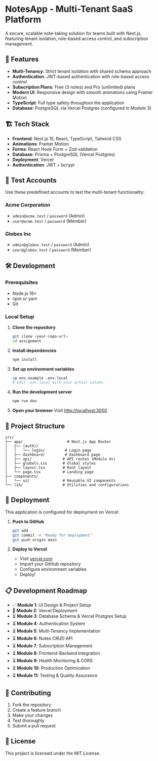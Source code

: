 # NotesApp - Multi-Tenant SaaS Platform

A secure, scalable note-taking solution for teams built with Next.js, featuring tenant isolation, role-based access control, and subscription management.

## 🚀 Features

- **Multi-Tenancy**: Strict tenant isolation with shared schema approach
- **Authentication**: JWT-based authentication with role-based access control
- **Subscription Plans**: Free (3 notes) and Pro (unlimited) plans
- **Modern UI**: Responsive design with smooth animations using Framer Motion
- **TypeScript**: Full type safety throughout the application
- **Database**: PostgreSQL via Vercel Postgres (configured in Module 3)

## 🏗️ Tech Stack

- **Frontend**: Next.js 15, React, TypeScript, Tailwind CSS
- **Animations**: Framer Motion
- **Forms**: React Hook Form + Zod validation
- **Database**: Prisma + PostgreSQL (Vercel Postgres)
- **Deployment**: Vercel
- **Authentication**: JWT + bcrypt

## 🧪 Test Accounts

Use these predefined accounts to test the multi-tenant functionality:

### Acme Corporation
- `admin@acme.test` / `password` (Admin)
- `user@acme.test` / `password` (Member)

### Globex Inc
- `admin@globex.test` / `password` (Admin)
- `user@globex.test` / `password` (Member)

## 🛠️ Development

### Prerequisites
- Node.js 18+ 
- npm or yarn
- Git

### Local Setup

1. **Clone the repository**
   ```bash
   git clone <your-repo-url>
   cd assignment
   ```

2. **Install dependencies**
   ```bash
   npm install
   ```

3. **Set up environment variables**
   ```bash
   cp env.example .env.local
   # Edit .env.local with your actual values
   ```

4. **Run the development server**
   ```bash
   npm run dev
   ```

5. **Open your browser**
   Visit [http://localhost:3000](http://localhost:3000)

## 📁 Project Structure

```
src/
├── app/                    # Next.js App Router
│   ├── (auth)/
│   │   └── login/         # Login page
│   ├── dashboard/         # Dashboard page
│   ├── api/              # API routes (Module 4+)
│   ├── globals.css       # Global styles
│   ├── layout.tsx        # Root layout
│   └── page.tsx          # Landing page
├── components/
│   └── ui/               # Reusable UI components
└── lib/                  # Utilities and configurations
```

## 🚢 Deployment

This application is configured for deployment on Vercel:

1. **Push to GitHub**
   ```bash
   git add .
   git commit -m "Ready for deployment"
   git push origin main
   ```

2. **Deploy to Vercel**
   - Visit [vercel.com](https://vercel.com)
   - Import your GitHub repository
   - Configure environment variables
   - Deploy!

## 📋 Development Roadmap

- ✅ **Module 1**: UI Design & Project Setup
- 🚧 **Module 2**: Vercel Deployment
- ⏳ **Module 3**: Database Schema & Vercel Postgres Setup
- ⏳ **Module 4**: Authentication System
- ⏳ **Module 5**: Multi-Tenancy Implementation
- ⏳ **Module 6**: Notes CRUD API
- ⏳ **Module 7**: Subscription Management
- ⏳ **Module 8**: Frontend-Backend Integration
- ⏳ **Module 9**: Health Monitoring & CORS
- ⏳ **Module 10**: Production Optimization
- ⏳ **Module 11**: Testing & Quality Assurance

## 🤝 Contributing

1. Fork the repository
2. Create a feature branch
3. Make your changes
4. Test thoroughly
5. Submit a pull request

## 📄 License

This project is licensed under the MIT License.
